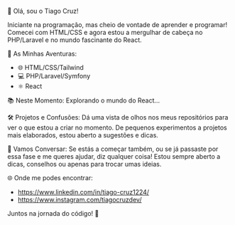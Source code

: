 👋 Olá, sou o Tiago Cruz!

Iniciante na programação, mas cheio de vontade de aprender e programar! Comecei com HTML/CSS e agora estou a mergulhar de cabeça no PHP/Laravel e no mundo fascinante do React.

🚀 As Minhas Aventuras:
- 🌐 HTML/CSS/Tailwind
- 💻 PHP/Laravel/Symfony
- ⚛️ React

📚 Neste Momento:
  Explorando o mundo do React...

🛠️ Projetos e Confusões:
  Dá uma vista de olhos nos meus repositórios para ver o que estou a criar no momento. De pequenos experimentos a projetos mais elaborados, estou aberto a sugestões e dicas.

💬 Vamos Conversar:
  Se estás a começar também, ou se já passaste por essa fase e me queres ajudar, diz qualquer coisa! Estou sempre aberto a dicas, conselhos ou apenas para trocar umas ideias.

🌐 Onde me podes encontrar:

- https://www.linkedin.com/in/tiago-cruz1224/
- https://www.instagram.com/tiagocruzdev/

Juntos na jornada do código! 🚀
